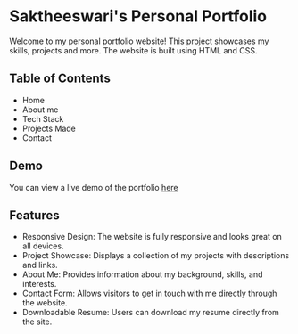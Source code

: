 # Saktheeswari's Personal Portfolio

Welcome to my personal portfolio website! This project showcases my skills, projects and more. The website is built using HTML and CSS.

## Table of Contents

- Home
- About me
- Tech Stack
- Projects Made
- Contact 

## Demo

You can view a live demo of the portfolio [here](https://saktheeswarii.github.io/My_Portfolio/)

## Features

- Responsive Design: The website is fully responsive and looks great on all devices.
- Project Showcase: Displays a collection of my projects with descriptions and links.
- About Me: Provides information about my background, skills, and interests.
- Contact Form: Allows visitors to get in touch with me directly through the website.
- Downloadable Resume: Users can download my resume directly from the site.

